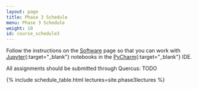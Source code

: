 ```yaml
---
layout: page
title: Phase 3 Schedule
menu: Phase 3 Schedule
weight: 10
id: course_schedule3
---
```

Follow the instructions on the [Software](/software_requirements.html) page so that you can work with [Jupyter](https://jupyter.org/){:target="_blank"} notebooks in the [PyCharm](https://www.jetbrains.com/pycharm/){:target="_blank"} IDE.

All assignments should be submitted through Quercus: TODO

{% include schedule_table.html lectures=site.phase3lectures %}